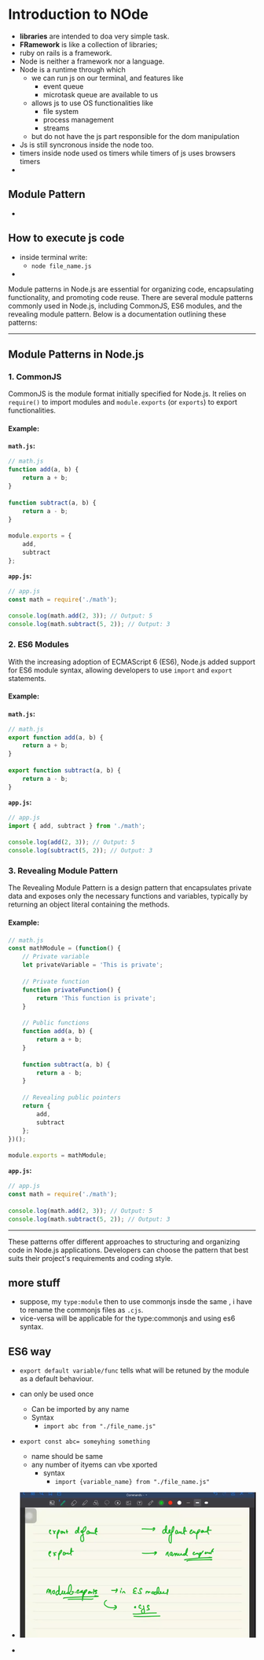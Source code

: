# Introduction to NOde

- **libraries** are intended to doa very simple task.
- **FRamework** is like a collection of libraries;
- ruby on rails is a framework.
- Node is neither a framework nor a language.
- Node is a runtime through which
  - we can run js on our terminal, and features like
    - event queue
    - microtask queue are available to us
  - allows js to use OS functionalities like
    - file system
    - process management
    - streams
  - but do not have the js part responsible for the dom manipulation
- Js is still syncronous inside the node too.
- timers inside node used os timers while timers of js uses browsers timers
-  

## Module Pattern

-

## How to execute js code

- inside terminal write:
  - `node file_name.js`
- 

Module patterns in Node.js are essential for organizing code, encapsulating functionality, and promoting code reuse. There are several module patterns commonly used in Node.js, including CommonJS, ES6 modules, and the revealing module pattern. Below is a documentation outlining these patterns:

---

## Module Patterns in Node.js

### 1. CommonJS

CommonJS is the module format initially specified for Node.js. It relies on `require()` to import modules and `module.exports` (or `exports`) to export functionalities.

#### Example:

**`math.js`:**

```javascript
// math.js
function add(a, b) {
    return a + b;
}

function subtract(a, b) {
    return a - b;
}

module.exports = {
    add,
    subtract
};
```

**`app.js`:**

```javascript
// app.js
const math = require('./math');

console.log(math.add(2, 3)); // Output: 5
console.log(math.subtract(5, 2)); // Output: 3
```

### 2. ES6 Modules

With the increasing adoption of ECMAScript 6 (ES6), Node.js added support for ES6 module syntax, allowing developers to use `import` and `export` statements.

#### Example:

**`math.js`:**

```javascript
// math.js
export function add(a, b) {
    return a + b;
}

export function subtract(a, b) {
    return a - b;
}
```

**`app.js`:**

```javascript
// app.js
import { add, subtract } from './math';

console.log(add(2, 3)); // Output: 5
console.log(subtract(5, 2)); // Output: 3
```

### 3. Revealing Module Pattern

The Revealing Module Pattern is a design pattern that encapsulates private data and exposes only the necessary functions and variables, typically by returning an object literal containing the methods.

#### Example:

```javascript
// math.js
const mathModule = (function() {
    // Private variable
    let privateVariable = 'This is private';

    // Private function
    function privateFunction() {
        return 'This function is private';
    }

    // Public functions
    function add(a, b) {
        return a + b;
    }

    function subtract(a, b) {
        return a - b;
    }

    // Revealing public pointers
    return {
        add,
        subtract
    };
})();

module.exports = mathModule;
```

**`app.js`:**

```javascript
// app.js
const math = require('./math');

console.log(math.add(2, 3)); // Output: 5
console.log(math.subtract(5, 2)); // Output: 3
```

---

These patterns offer different approaches to structuring and organizing code in Node.js applications. Developers can choose the pattern that best suits their project's requirements and coding style.


## more stuff

- suppose, my `type:module` then to use commonjs insde the same , i have to rename the commonjs files as `.cjs`.
- vice-versa will be applicable for the type:commonjs and using es6 syntax.

## ES6 way

- `export default variable/func` tells what will be retuned by the module as a default behaviour.
- can only be used once
  - Can be imported by any name 
  - Syntax
    - `import abc from "./file_name.js"`
- `export const abc= someyhing something`
  - name should be same
  - any number of ityems can vbe xported
    - syntax
      - `import {variable_name} from "./file_name.js"`

- ![alt text](image.png)

- 